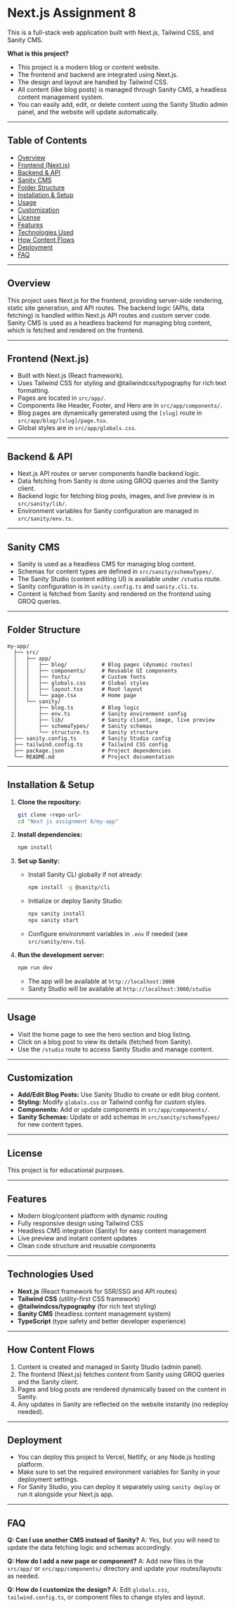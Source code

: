 # Next.js Assignment 8

This is a full-stack web application built with Next.js, Tailwind CSS, and Sanity CMS.

**What is this project?**

- This project is a modern blog or content website.
- The frontend and backend are integrated using Next.js.
- The design and layout are handled by Tailwind CSS.
- All content (like blog posts) is managed through Sanity CMS, a headless content management system.
- You can easily add, edit, or delete content using the Sanity Studio admin panel, and the website will update automatically.

---

## Table of Contents
- [Overview](#overview)
- [Frontend (Next.js)](#frontend-nextjs)
- [Backend & API](#backend--api)
- [Sanity CMS](#sanity-cms)
- [Folder Structure](#folder-structure)
- [Installation & Setup](#installation--setup)
- [Usage](#usage)
- [Customization](#customization)
- [License](#license)
- [Features](#features)
- [Technologies Used](#technologies-used)
- [How Content Flows](#how-content-flows)
- [Deployment](#deployment)
- [FAQ](#faq)

---

## Overview
This project uses Next.js for the frontend, providing server-side rendering, static site generation, and API routes. The backend logic (APIs, data fetching) is handled within Next.js API routes and custom server code. Sanity CMS is used as a headless backend for managing blog content, which is fetched and rendered on the frontend.

---

## Frontend (Next.js)
- Built with Next.js (React framework).
- Uses Tailwind CSS for styling and @tailwindcss/typography for rich text formatting.
- Pages are located in `src/app/`.
- Components like Header, Footer, and Hero are in `src/app/components/`.
- Blog pages are dynamically generated using the `[slug]` route in `src/app/blog/[slug]/page.tsx`.
- Global styles are in `src/app/globals.css`.

---

## Backend & API
- Next.js API routes or server components handle backend logic.
- Data fetching from Sanity is done using GROQ queries and the Sanity client.
- Backend logic for fetching blog posts, images, and live preview is in `src/sanity/lib/`.
- Environment variables for Sanity configuration are managed in `src/sanity/env.ts`.

---

## Sanity CMS
- Sanity is used as a headless CMS for managing blog content.
- Schemas for content types are defined in `src/sanity/schemaTypes/`.
- The Sanity Studio (content editing UI) is available under `/studio` route.
- Sanity configuration is in `sanity.config.ts` and `sanity.cli.ts`.
- Content is fetched from Sanity and rendered on the frontend using GROQ queries.

---

## Folder Structure
```
my-app/
  ├── src/
  │   ├── app/
  │   │   ├── blog/           # Blog pages (dynamic routes)
  │   │   ├── components/     # Reusable UI components
  │   │   ├── fonts/          # Custom fonts
  │   │   ├── globals.css     # Global styles
  │   │   ├── layout.tsx      # Root layout
  │   │   └── page.tsx        # Home page
  │   └── sanity/
  │       ├── blog.ts         # Blog logic
  │       ├── env.ts          # Sanity environment config
  │       ├── lib/            # Sanity client, image, live preview
  │       ├── schemaTypes/    # Sanity schemas
  │       └── structure.ts    # Sanity structure
  ├── sanity.config.ts        # Sanity Studio config
  ├── tailwind.config.ts      # Tailwind CSS config
  ├── package.json            # Project dependencies
  └── README.md               # Project documentation
```

---

## Installation & Setup

1. **Clone the repository:**
   ```bash
   git clone <repo-url>
   cd "Next js assignment 8/my-app"
   ```

2. **Install dependencies:**
   ```bash
   npm install
   ```

3. **Set up Sanity:**
   - Install Sanity CLI globally if not already:
     ```bash
     npm install -g @sanity/cli
     ```
   - Initialize or deploy Sanity Studio:
     ```bash
     npx sanity install
     npx sanity start
     ```
   - Configure environment variables in `.env` if needed (see `src/sanity/env.ts`).

4. **Run the development server:**
   ```bash
   npm run dev
   ```
   - The app will be available at `http://localhost:3000`
   - Sanity Studio will be available at `http://localhost:3000/studio`

---

## Usage
- Visit the home page to see the hero section and blog listing.
- Click on a blog post to view its details (fetched from Sanity).
- Use the `/studio` route to access Sanity Studio and manage content.

---

## Customization
- **Add/Edit Blog Posts:** Use Sanity Studio to create or edit blog content.
- **Styling:** Modify `globals.css` or Tailwind config for custom styles.
- **Components:** Add or update components in `src/app/components/`.
- **Sanity Schemas:** Update or add schemas in `src/sanity/schemaTypes/` for new content types.

---

## License
This project is for educational purposes.

---

## Features
- Modern blog/content platform with dynamic routing
- Fully responsive design using Tailwind CSS
- Headless CMS integration (Sanity) for easy content management
- Live preview and instant content updates
- Clean code structure and reusable components

---

## Technologies Used
- **Next.js** (React framework for SSR/SSG and API routes)
- **Tailwind CSS** (utility-first CSS framework)
- **@tailwindcss/typography** (for rich text styling)
- **Sanity CMS** (headless content management system)
- **TypeScript** (type safety and better developer experience)

---

## How Content Flows
1. Content is created and managed in Sanity Studio (admin panel).
2. The frontend (Next.js) fetches content from Sanity using GROQ queries and the Sanity client.
3. Pages and blog posts are rendered dynamically based on the content in Sanity.
4. Any updates in Sanity are reflected on the website instantly (no redeploy needed).

---

## Deployment
- You can deploy this project to Vercel, Netlify, or any Node.js hosting platform.
- Make sure to set the required environment variables for Sanity in your deployment settings.
- For Sanity Studio, you can deploy it separately using `sanity deploy` or run it alongside your Next.js app.

---

## FAQ
**Q: Can I use another CMS instead of Sanity?**
A: Yes, but you will need to update the data fetching logic and schemas accordingly.

**Q: How do I add a new page or component?**
A: Add new files in the `src/app/` or `src/app/components/` directory and update your routes/layouts as needed.

**Q: How do I customize the design?**
A: Edit `globals.css`, `tailwind.config.ts`, or component files to change styles and layout.


